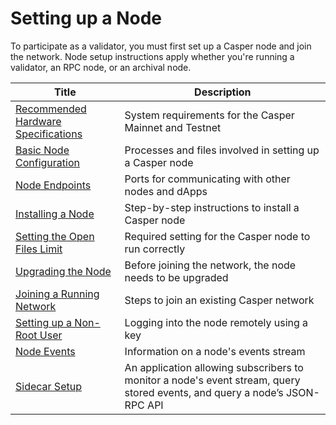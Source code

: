 # Setting up a Node

To participate as a validator, you must first set up a Casper node and join the network. Node setup instructions apply whether you're running a validator, an RPC node, or an archival node.

| Title                                                                           | Description                 |
| ----------------------------------------------------------- | ----------------------------------------------- |
|[Recommended Hardware Specifications](./hardware.md) | System requirements for the Casper Mainnet and Testnet |
|[Basic Node Configuration](./basic-node-configuration.md) | Processes and files involved in setting up a Casper node |
|[Node Endpoints](./node-endpoints.md) | Ports for communicating with other nodes and dApps |
|[Installing a Node](./install-node.md) | Step-by-step instructions to install a Casper node |
|[Setting the Open Files Limit](./open-files.md) | Required setting for the Casper node to run correctly |
|[Upgrading the Node](./upgrade.md) | Before joining the network, the node needs to be upgraded |
|[Joining a Running Network](./joining.md) | Steps to join an existing Casper network |
|[Setting up a Non-Root User](./non-root-user.md) | Logging into the node remotely using a key |
|[Node Events](./node-events.md) | Information on a node's events stream |
|[Sidecar Setup](./casper-sidecar.md) | An application allowing subscribers to monitor a node's event stream, query stored events, and query a node’s JSON-RPC API |
